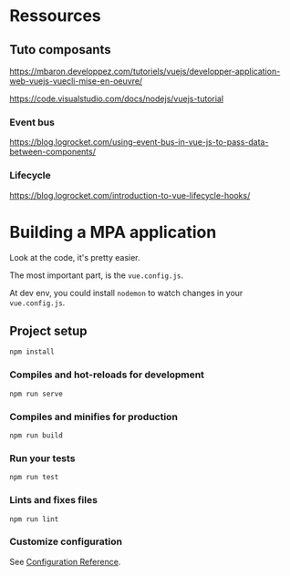 # Ressources
## Tuto composants
https://mbaron.developpez.com/tutoriels/vuejs/developper-application-web-vuejs-vuecli-mise-en-oeuvre/

https://code.visualstudio.com/docs/nodejs/vuejs-tutorial

### Event bus
https://blog.logrocket.com/using-event-bus-in-vue-js-to-pass-data-between-components/

### Lifecycle
https://blog.logrocket.com/introduction-to-vue-lifecycle-hooks/

# Building a MPA application

Look at the code, it's pretty easier.

The most important part, is the `vue.config.js`.

At dev env, you could install `nodemon` to watch changes in your `vue.config.js`.

## Project setup

```
npm install
```

### Compiles and hot-reloads for development

```
npm run serve
```

### Compiles and minifies for production

```
npm run build
```

### Run your tests

```
npm run test
```

### Lints and fixes files

```
npm run lint
```

### Customize configuration

See [Configuration Reference](https://cli.vuejs.org/config/).

